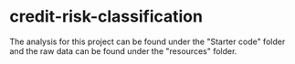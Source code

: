 # credit-risk-classification


The analysis for this project can be found under the "Starter code" folder and the raw data can be found under the "resources" folder.